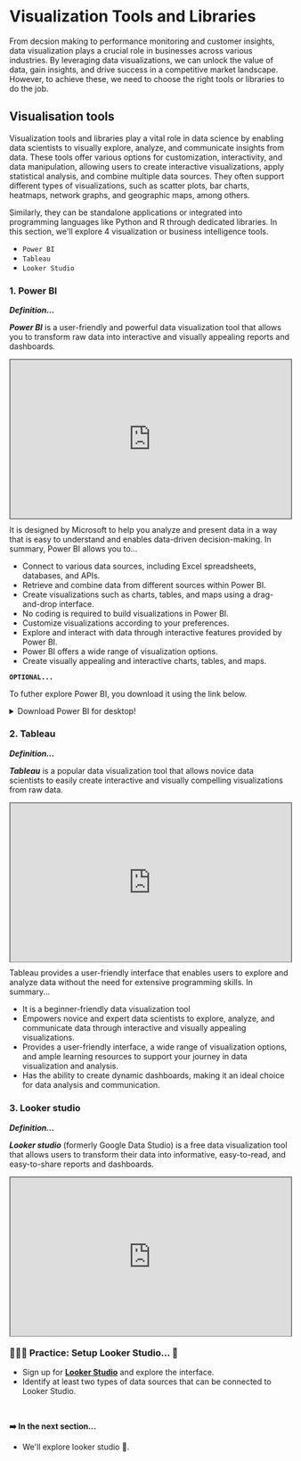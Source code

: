 # Visualization Tools and Libraries
From decsion making to performance monitoring and customer insights, data visualization plays a crucial role in businesses across various industries. By leveraging data visualizations, we can unlock the value of data, gain insights, and drive success in a competitive market landscape. However, to achieve these, we need to choose the right tools or libraries to do the job. 

## Visualisation tools
Visualization tools and libraries play a vital role in data science by enabling data scientists to visually explore, analyze, and communicate insights from data. These tools offer various options for customization, interactivity, and data manipulation, allowing users to create interactive visualizations, apply statistical analysis, and combine multiple data sources. They often support different types of visualizations, such as scatter plots, bar charts, heatmaps, network graphs, and geographic maps, among others. 

Similarly, they can be standalone applications or integrated into programming languages like Python and R through dedicated libraries. In this section, we'll explore 4 visualization or business intelligence tools. 
- `Power BI` 
- `Tableau`
- `Looker Studio`

### 1. Power BI

<aside>

**_Definition..._**

**_Power BI_** is a user-friendly and powerful data visualization tool that allows you to transform raw data into interactive and visually appealing reports and dashboards. 
</aside>

<div style="position: relative; padding-bottom: 56.25%; height: 0;"><iframe src="https://www.youtube.com/embed/yKTSLffVGbk?si=QWk7aw7CiNpDFr4q" title="Web Scrapping Intro" frameborder="0" allow="accelerometer; autoplay; clipboard-write; encrypted-media; gyroscope; picture-in-picture" allowfullscreen style="position: absolute; top: 0; left: 0; width: 100%; height: 100%; border: 2px solid grey;"></iframe></div>

It is designed by Microsoft to help you analyze and present data in a way that is easy to understand and enables data-driven decision-making. In summary, Power BI allows you to...
- Connect to various data sources, including Excel spreadsheets, databases, and APIs.
- Retrieve and combine data from different sources within Power BI.
- Create visualizations such as charts, tables, and maps using a drag-and-drop interface.
- No coding is required to build visualizations in Power BI.
- Customize visualizations according to your preferences.
- Explore and interact with data through interactive features provided by Power BI.
- Power BI offers a wide range of visualization options.
- Create visually appealing and interactive charts, tables, and maps.

<aside>

**`OPTIONAL...`**

To futher explore Power BI, you download it using the link below.
<details>
  <summary>Download Power BI for desktop!</summary>

  **[https://powerbi.microsoft.com/en-us/desktop/](https://powerbi.microsoft.com/en-us/desktop/)**
</details>

</aside>

### 2. Tableau

<aside>

**_Definition..._**

**_Tableau_** is a popular data visualization tool that allows novice data scientists to easily create interactive and visually compelling visualizations from raw data. 
</aside>

<div style="position: relative; padding-bottom: 56.25%; height: 0;"><iframe src="https://www.youtube.com/embed/YrwT3V2RWIQ?si=7l6tE51mZTOcM1W7" title="Web Scrapping Intro" frameborder="0" allow="accelerometer; autoplay; clipboard-write; encrypted-media; gyroscope; picture-in-picture" allowfullscreen style="position: absolute; top: 0; left: 0; width: 100%; height: 100%; border: 2px solid grey;"></iframe></div>

Tableau provides a user-friendly interface that enables users to explore and analyze data without the need for extensive programming skills. In summary... 
- It is a beginner-friendly data visualization tool
- Empowers novice and expert data scientists to explore, analyze, and communicate data through interactive and visually appealing visualizations. 
- Provides a user-friendly interface, a wide range of visualization options, and ample learning resources to support your journey in data visualization and analysis.
- Has the ability to create dynamic dashboards, making it an ideal choice for data analysis and communication.


### 3. Looker studio

<aside>

**_Definition..._**

**_Looker studio_** (formerly Google Data Studio) is a free data visualization tool that allows users to transform their data into informative, easy-to-read, and easy-to-share reports and dashboards. 
</aside>

<div style="position: relative; padding-bottom: 56.25%; height: 0;"><iframe src="https://www.youtube.com/embed/ZBoFvaWr-Dk?si=nvTHk_Evp34gTpM1" title="Web Scrapping Intro" frameborder="0" allow="accelerometer; autoplay; clipboard-write; encrypted-media; gyroscope; picture-in-picture" allowfullscreen style="position: absolute; top: 0; left: 0; width: 100%; height: 100%; border: 2px solid grey;"></iframe></div>


 ### 👩🏾‍🎨 Practice: Setup Looker Studio... 🎯
- Sign up for **[Looker Studio](https://lookerstudio.google.com/)** and explore the interface.
- Identify at least two types of data sources that can be connected to Looker Studio.

<br>

<aside>

**➡️ In the next section...**
- We'll explore looker studio 🎯.
</aside>
